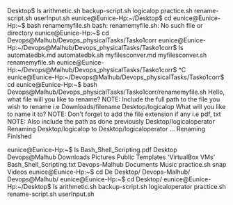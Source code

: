 Desktop$ ls
arithmetic.sh  backup-script.sh  logicalop  practice.sh  rename-script.sh  userInput.sh
eunice@Eunice-Hp:~/Desktop$ cd
eunice@Eunice-Hp:~$ bash renamemyfile.sh 
bash: renamemyfile.sh: No such file or directory
eunice@Eunice-Hp:~$ cd Devops@Malhub/Devops_physicalTasks/Tasko1corr
eunice@Eunice-Hp:~/Devops@Malhub/Devops_physicalTasks/Tasko1corr$ ls
automatedbk.md  automatedbk.sh  myfilesconver.md  myfilesconver.sh  renamemyfile.sh
eunice@Eunice-Hp:~/Devops@Malhub/Devops_physicalTasks/Tasko1corr$ ^C
eunice@Eunice-Hp:~/Devops@Malhub/Devops_physicalTasks/Tasko1corr$ cd
eunice@Eunice-Hp:~$ bash Devops@Malhub/Devops_physicalTasks/Tasko1corr/renamemyfile.sh 
Hello, what file will you like to rename?
NOTE: Include the full path to the file you wish to rename i.e Downloads/filename
Desktop/logicalop
What will you like to name it to?
NOTE: Don't forget to add the file extension if any i.e pdf, txt
NOTE: Also include the path as done previously
Desktop/logicaloperator
Renaming Desktop/logicalop to Desktop/logicaloperator
...
Renaming Finished

eunice@Eunice-Hp:~$ ls
 Bash_Shell_Scripting.pdf   Desktop         Devops@Malhub   Downloads   Pictures      Public   Templates  'VirtualBox VMs'
 Bash_Shell_Scripting.txt   Devops-Malhub   Documents       Music       practice.sh   snap     Videos
eunice@Eunice-Hp:~$ cd De
Desktop/       Devops-Malhub/ Devops@Malhub/ 
eunice@Eunice-Hp:~$ cd Desktop/
eunice@Eunice-Hp:~/Desktop$ ls
arithmetic.sh  backup-script.sh  logicaloperator  practice.sh  rename-script.sh  userInput.sh
